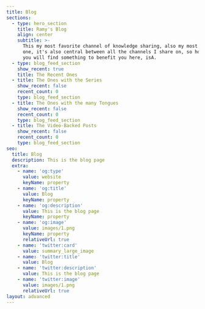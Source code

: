 ```yaml
---
title: Blog
sections:
  - type: hero_section
    title: Ramy's Blog
    align: center
    subtitle: >-
      This my most favorite channel of knowledge sharing, also my most active
      one, it's also central between all the channels I share on, so hopefully
      you will find something to benefit you here, isA.
  - type: blog_feed_section
    show_recent: true
    title: The Recent Ones
  - title: The Ones with the Series
    show_recent: false
    recent_count: 0
    type: blog_feed_section
  - title: The Ones with the many Tongues
    show_recent: false
    recent_count: 0
    type: blog_feed_section
  - title: The Video-Backed Posts
    show_recent: false
    recent_count: 0
    type: blog_feed_section
seo:
  title: Blog
  description: This is the blog page
  extra:
    - name: 'og:type'
      value: website
      keyName: property
    - name: 'og:title'
      value: Blog
      keyName: property
    - name: 'og:description'
      value: This is the blog page
      keyName: property
    - name: 'og:image'
      value: images/1.png
      keyName: property
      relativeUrl: true
    - name: 'twitter:card'
      value: summary_large_image
    - name: 'twitter:title'
      value: Blog
    - name: 'twitter:description'
      value: This is the blog page
    - name: 'twitter:image'
      value: images/1.png
      relativeUrl: true
layout: advanced
---
```

